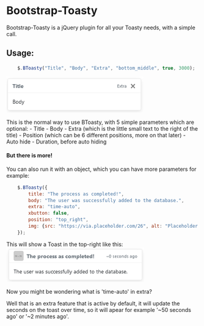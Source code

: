 # Bootstrap-Toasty

Bootstrap-Toasty is a jQuery plugin for all your Toasty needs, with a simple call.

## Usage:

```javascript
    $.BToasty("Title", "Body", "Extra", "bottom_middle", true, 3000);
```
![Toast Example #1](assets/imgs/Toast-Example.png)

This is the normal way to use BToasty, with 5 simple parameters which are optional:
    - Title
    - Body
    - Extra (which is the little small text to the right of the title)
    - Position (which can be 6 different positions, more on that later)
    - Auto hide
    - Duration, before auto hiding

#### But there is more!
You can also run it with an object, which you can have more parameters for example:

```javascript
    $.BToasty({
        title: "The process as completed!",
        body: "The user was successfully added to the database.",
        extra: "time-auto",
        xbutton: false,
        position: "top_right",
        img: {src: "https://via.placeholder.com/26", alt: "Placeholder Image"},
    });
```

This will show a Toast in the top-right like this:
![Toast Example #2](assets/imgs/Toast-Example2.png)

Now you might be wondering what is 'time-auto' in extra?

Well that is an extra feature that is active by default, it will update the seconds on the toast over time, so it will apear for example '~50 seconds ago' or '~2 minutes ago'.

